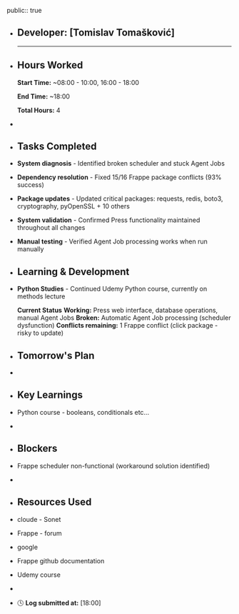 public:: true

- ## Developer: [Tomislav Tomašković]
  
  ---
- ## **Hours Worked**
  
  **Start Time:** ~08:00 - 10:00, 16:00 - 18:00
  
  **End Time:** ~18:00
  
  **Total Hours:** 4
-
- ## **Tasks Completed**
- **System diagnosis** - Identified broken scheduler and stuck Agent Jobs
- **Dependency resolution** - Fixed 15/16 Frappe package conflicts (93% success)
- **Package updates** - Updated critical packages: requests, redis, boto3, cryptography, pyOpenSSL + 10 others
- **System validation** - Confirmed Press functionality maintained throughout all changes
- **Manual testing** - Verified Agent Job processing works when run manually
- ## **Learning & Development**
- **Python Studies** - Continued Udemy Python course, currently on methods lecture
  
  **Current Status**
  **Working:** Press web interface, database operations, manual Agent Jobs
  **Broken:** Automatic Agent Job processing (scheduler dysfunction)
  **Conflicts remaining:** 1 Frappe conflict (click package - risky to update)
- ## **Tomorrow's Plan**
-
- ## **Key Learnings**
- Python course - booleans, conditionals etc...
-
- ## **Blockers**
- Frappe scheduler non-functional (workaround solution identified)
-
- ## **Resources Used**
- cloude - Sonet
- Frappe - forum
- google
- Frappe github documentation
- Udemy course
-
- 🕓 **Log submitted at:** [18:00]